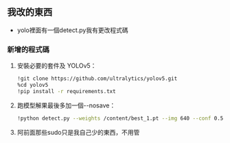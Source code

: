
## 我改的東西

- yolo裡面有一個detect.py我有更改程式碼


### 新增的程式碼

1. 安裝必要的套件及 YOLOv5：
    ```bash
    !git clone https://github.com/ultralytics/yolov5.git
    %cd yolov5
    !pip install -r requirements.txt
    ```

2. 跑模型解果最後多加一個--nosave：
    ```bash
    !python detect.py --weights /content/best_1.pt --img 640 --conf 0.5 --source /content/test_pic --nosave
    ```

3. 阿前面那些sudo只是我自己少的東西，不用管


